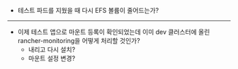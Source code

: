 - 테스트 파드를 지웠을 때 다시 EFS 볼륨이 줄어드는가?

---

- 이제 테스트 앱으로 마운트 등록이 확인되었는데 이미 dev 클러스터에 올린 rancher-monitoring을 어떻게 처리할 것인가?
    - 내리고 다시 설치?
    - 마운트 설정 변경?